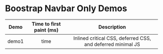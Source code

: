 # Boostrap Navbar Only Demos

| Demo          | Time to first paint (ms) | Description |
| ------------- |:------------------------:|:-----------:|
| demo1         | time | Inlined critical CSS, deferred CSS, and deferred minimal JS |
